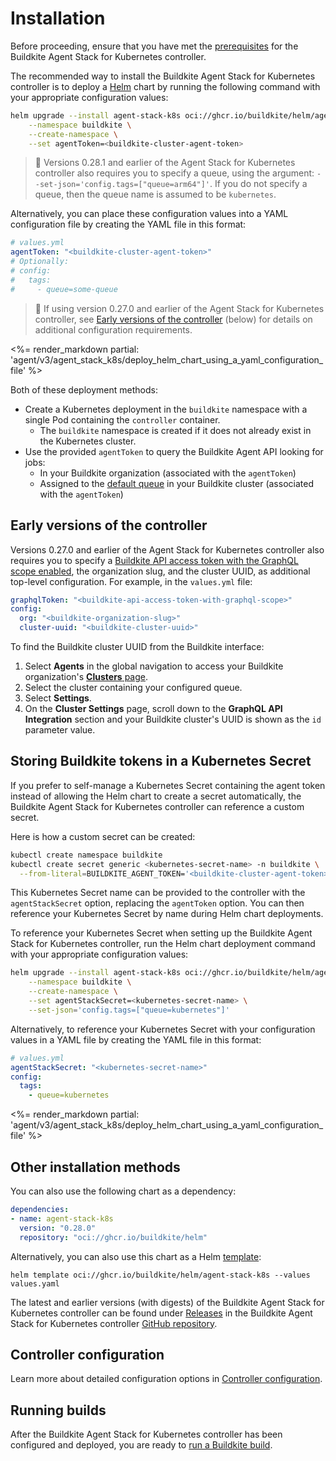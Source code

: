 # Installation

Before proceeding, ensure that you have met the [prerequisites](/docs/agent/v3/agent-stack-k8s#before-you-start) for the Buildkite Agent Stack for Kubernetes controller.

The recommended way to install the Buildkite Agent Stack for Kubernetes controller is to deploy a [Helm](https://helm.sh) chart by running the following command with your appropriate configuration values:

```bash
helm upgrade --install agent-stack-k8s oci://ghcr.io/buildkite/helm/agent-stack-k8s \
    --namespace buildkite \
    --create-namespace \
    --set agentToken=<buildkite-cluster-agent-token>
```

> 📘
> Versions 0.28.1 and earlier of the Agent Stack for Kubernetes controller also requires you to specify a queue, using the argument: `--set-json='config.tags=["queue=arm64"]'`. If you do not specify a queue, then the queue name is assumed to be `kubernetes`.

Alternatively, you can place these configuration values into a YAML configuration file by creating the YAML file in this format:

```yaml
# values.yml
agentToken: "<buildkite-cluster-agent-token>"
# Optionally:
# config:
#   tags:
#     - queue=some-queue
```

> 📘
> If using version 0.27.0 and earlier of the Agent Stack for Kubernetes controller, see [Early versions of the controller](#early-versions-of-the-controller) (below) for details on additional configuration requirements.

<%= render_markdown partial: 'agent/v3/agent_stack_k8s/deploy_helm_chart_using_a_yaml_configuration_file' %>

Both of these deployment methods:

- Create a Kubernetes deployment in the `buildkite` namespace with a single Pod containing the `controller` container.
  * The `buildkite` namespace is created if it does not already exist in the Kubernetes cluster.
- Use the provided `agentToken` to query the Buildkite Agent API looking for jobs:
  * In your Buildkite organization (associated with the `agentToken`)
  * Assigned to the [default queue](/docs/agent/v3/queues#the-default-queue) in your Buildkite cluster (associated with the `agentToken`)

## Early versions of the controller

Versions 0.27.0 and earlier of the Agent Stack for Kubernetes controller also requires you to specify a [Buildkite API access token with the GraphQL scope enabled](/docs/apis/graphql-api#authentication), the organization slug, and the cluster UUID, as additional top-level configuration. For example, in the `values.yml` file:

```yaml
graphqlToken: "<buildkite-api-access-token-with-graphql-scope>"
config:
  org: "<buildkite-organization-slug>"
  cluster-uuid: "<buildkite-cluster-uuid>"
```

To find the Buildkite cluster UUID from the Buildkite interface:

1. Select **Agents** in the global navigation to access your Buildkite organization's [**Clusters** page](https://buildkite.com/organizations/-/clusters).
1. Select the cluster containing your configured queue.
1. Select **Settings**.
1. On the **Cluster Settings** page, scroll down to the **GraphQL API Integration** section and your Buildkite cluster's UUID is shown as the `id` parameter value.

## Storing Buildkite tokens in a Kubernetes Secret

If you prefer to self-manage a Kubernetes Secret containing the agent token instead of allowing the Helm chart to create a secret automatically, the Buildkite Agent Stack for Kubernetes controller can reference a custom secret.

Here is how a custom secret can be created:

```bash
kubectl create namespace buildkite
kubectl create secret generic <kubernetes-secret-name> -n buildkite \
  --from-literal=BUILDKITE_AGENT_TOKEN='<buildkite-cluster-agent-token>'
```

This Kubernetes Secret name can be provided to the controller with the `agentStackSecret` option, replacing the `agentToken` option. You can then reference your Kubernetes Secret by name during Helm chart deployments.

To reference your Kubernetes Secret when setting up the Buildkite Agent Stack for Kubernetes controller, run the Helm chart deployment command with your appropriate configuration values:

```bash
helm upgrade --install agent-stack-k8s oci://ghcr.io/buildkite/helm/agent-stack-k8s \
    --namespace buildkite \
    --create-namespace \
    --set agentStackSecret=<kubernetes-secret-name> \
    --set-json='config.tags=["queue=kubernetes"]'
```

Alternatively, to reference your Kubernetes Secret with your configuration values in a YAML file by creating the YAML file in this format:

```yaml
# values.yml
agentStackSecret: "<kubernetes-secret-name>"
config:
  tags:
    - queue=kubernetes
```

<%= render_markdown partial: 'agent/v3/agent_stack_k8s/deploy_helm_chart_using_a_yaml_configuration_file' %>

## Other installation methods

You can also use the following chart as a dependency:

```yaml
dependencies:
- name: agent-stack-k8s
  version: "0.28.0"
  repository: "oci://ghcr.io/buildkite/helm"
```

Alternatively, you can also use this chart as a Helm [template](https://helm.sh/docs/chart_best_practices/templates/):

```
helm template oci://ghcr.io/buildkite/helm/agent-stack-k8s --values values.yaml
```

The latest and earlier versions (with digests) of the Buildkite Agent Stack for Kubernetes controller can be found under [Releases](https://github.com/buildkite/agent-stack-k8s/releases) in the Buildkite Agent Stack for Kubernetes controller [GitHub repository](https://github.com/buildkite/agent-stack-k8s/).

## Controller configuration

Learn more about detailed configuration options in [Controller configuration](/docs/agent/v3/agent-stack-k8s/controller-configuration).

## Running builds

After the Buildkite Agent Stack for Kubernetes controller has been configured and deployed, you are ready to [run a Buildkite build](/docs/agent/v3/agent-stack-k8s/running-builds).
